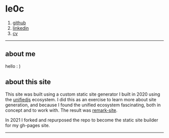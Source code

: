 # le0c
1. [github](https://github.com/le0c)
2. [linkedin](https://www.linkedin.com/in/leo-coleman-738a6913b/)
3. [cv](https://drive.google.com/open?id=abc123)
---

## about me

hello : ) 

## about this site

This site was built using a custom static site generator I built in 2020 using the [unifiedjs](https://unifiedjs.com/) ecosystem. I did this as an exercise to learn more about site generation, and because I found the unified ecosystem fascinating, both in concept and to work with. The result was [remark-site](https://github.com/techtestleo/remark-site).

In 2021 I forked and repurposed the repo to become the static site builder for my gh-pages site.

---
[^1]: **(c) 2021 Leo C.**